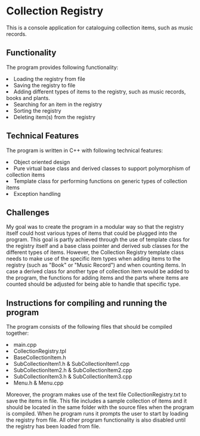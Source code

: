 # Collection Registry



This is a console application for cataloguing collection items, such as music records.

## Functionality

The program provides following functionality:
<li>Loading the registry from file
<li>Saving the registry to file
<li>Adding different types of items to the registry, such as music records, books and plants.
<li>Searching for an item in the registry
<li>Sorting the registry
<li>Deleting item(s) from the registry
  
## Technical Features

The program is written in C++ with following technical features:
<li>Object oriented design
<li>Pure virtual base class and derived classes to support polymorphism of collection items
<li>Template class for performing functions on generic types of collection items
<li>Exception handling

## Challenges
  
My goal was to create the program in a modular way so that the registry itself could host 
various types of items that could be plugged into the program.
This goal is partly achieved through the use of template class for the registry itself 
and a base class pointer and derived sub classes for the different types of items.
However, the Collection Registry template class needs to make use of the specific item types 
when adding items to the registry (such as "Book" or "Music Record") and when counting items.
In case a derived class for another type of collection item would be added to the program,
the functions for adding items and the parts where items are counted should be adjusted for 
being able to handle that specific type.
  
## Instructions for compiling and running the program
  
The program consists of the following files that should be compiled together:
<li> main.cpp
<li> CollectionRegistry.tpl
<li> BaseCollectionItem.h
<li> SubCollectionItem1.h & SubCollectionItem1.cpp
<li> SubCollectionItem2.h & SubCollectionItem2.cpp
<li> SubCollectionItem3.h & SubCollectionItem3.cpp
<li> Menu.h & Menu.cpp
  
Moreover, the program makes use of the text file CollectionRegistry.txt to save the items in file.
This file includes a sample collection of items and it should be located in the same folder with
the source files when the program is compiled. When he program runs it prompts the user to start
by loading the registry from file. All other program functionality is also disabled until the
registry has been loaded from file.
